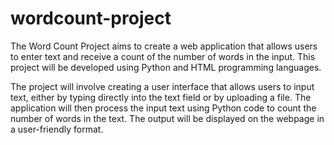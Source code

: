 # wordcount-project
The Word Count Project aims to create a web application that allows users to enter text and receive a count of the number of words in the input. 
This project will be developed using Python and HTML programming languages.

The project will involve creating a user interface that allows users to input text, either by typing directly into the text field or by uploading a file. 
The application will then process the input text using Python code to count the number of words in the text.
The output will be displayed on the webpage in a user-friendly format.

